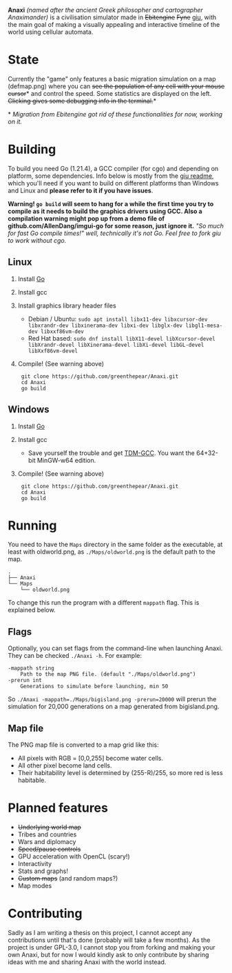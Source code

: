 **Anaxi** *(named after the ancient Greek philosopher and cartographer Anaximander)* is a civilisation simulator made in ~~Ebitengine~~ ~~Fyne~~ [giu](https://github.com/AllenDang/giu), with the main goal of making a visually appealing and interactive timeline of the world using cellular automata.

# State
Currently the "game" only features a basic migration simulation on a map (defmap.png) where you can ~~see the population of any cell with your mouse cursor~~* and control the speed. Some statistics are displayed on the left. ~~Clicking gives some debugging info in the terminal.~~*

\* *Migration from Ebitengine got rid of these functionalities for now, working on it.*

# Building
To build you need Go (1.21.4), a GCC compiler (for cgo) and depending on platform, some dependencies. Info below is mostly from the [giu readme](https://github.com/AllenDang/giu#install), which you'll need if you want to build on different platforms than Windows and Linux and **please refer to it if you have issues**.

**Warning! `go build` will seem to hang for a while the first time you try to compile as it needs to build the graphics drivers using GCC. Also a compilation warning might pop up from a demo file of github.com/AllenDang/imgui-go for some reason, just ignore it.** *"So much for fast Go compile times!" well, technically it's not Go. Feel free to fork giu to work without cgo.*

## Linux

1. Install [Go](https://go.dev/doc/install)
2. Install gcc
3. Install graphics library header files 
    - Debian / Ubuntu: `sudo apt install libx11-dev libxcursor-dev libxrandr-dev libxinerama-dev libxi-dev libglx-dev libgl1-mesa-dev libxxf86vm-dev`
    - Red Hat based: `sudo dnf install libX11-devel libXcursor-devel libXrandr-devel libXinerama-devel libXi-devel libGL-devel libXxf86vm-devel`
4. Compile! (See warning above)

        git clone https://github.com/greenthepear/Anaxi.git
        cd Anaxi
        go build

## Windows

1. Install [Go](https://go.dev/doc/install)
2. Install gcc
    - Save yourself the trouble and get [TDM-GCC](https://jmeubank.github.io/tdm-gcc/download/). You want the 64+32-bit MinGW-w64 edition.
4. Compile! (See warning above)

        git clone https://github.com/greenthepear/Anaxi.git
        cd Anaxi
        go build
          

# Running

You need to have the `Maps` directory in the same folder as the executable, at least with oldworld.png, as `./Maps/oldworld.png` is the default path to the map.

    .
    ├── Anaxi
    └── Maps
        └── oldworld.png

To change this run the program with a different `mappath` flag. This is explained below.

## Flags

Optionally, you can set flags from the command-line when launching Anaxi. They can be checked `./Anaxi -h`. For example:

    -mappath string
        Path to the map PNG file. (default "./Maps/oldworld.png")
    -prerun int
        Generations to simulate before launching, min 50

So `./Anaxi -mappath=./Maps/bigisland.png -prerun=20000` will prerun the simulation for 20,000 generations on a map generated from bigisland.png.

## Map file

The PNG map file is converted to a map grid like this:
- All pixels with RGB = [0,0,255] become water cells.
- All other pixel become land cells.
- Their habitability level is determined by (255-R)/255, so more red is less habitable.

# Planned features
- ~~Underlying world map~~
- Tribes and countries
- Wars and diplomacy
- ~~Speed/pause controls~~
- GPU acceleration with OpenCL (scary!)
- Interactivity
- Stats and graphs!
- ~~Custom maps~~ (and random maps?)
- Map modes

# Contributing
Sadly as I am writing a thesis on this project, I cannot accept any contributions until that's done (probably will take a few months). As the project is under GPL-3.0, I cannot stop you from forking and making your own Anaxi, but for now I would kindly ask to only contribute by sharing ideas with me and sharing Anaxi with the world instead. 
